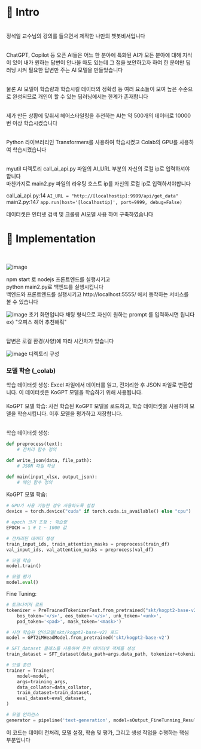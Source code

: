<h1>📌 Intro</h1><br>
정석일 교수님의 강의를 들으면서 제작한 나만의 챗봇비서입니다 <br><br>

ChatGPT, Copilot 등 오픈 AI들은 어느 한 분야에 특화된 AI가 모든 분야에 대해 지식이 있어 내가 원하는 답변이 안나올 때도 있는데 그 점을 보안하고자 하여 한 분야만 딥러닝 시켜 필요한 답변만 주는 AI 모델을 만들었습니다 <br><br>

물론 AI 모델이 학습량과 학습시킬 데이터의 정확성 등 여러 요소들이 모여 높은 수준으로 완성되므로 개인이 할 수 있는 딥러닝에서는 한계가 존재합니다 <br><br>

제가 만든 상황에 맞춰서 헤어스타일링을 추천하는 AI는 약 500개의 데이터로 10000번 이상 학습시켰습니다 <br><br>

Python 라이브러리인 Transformers를 사용하여 학습시켰고 Colab의 GPU를 사용하여 학습시켰습니다 <br><br>

myutil 디렉토리 call_ai_api.py 파일의 AI_URL 부분의 자신의 로컬 ip로 입력하셔야 합니다 <br>
마찬가지로 main2.py 파일의 라우팅 호스트 ip를 자신의 로컬 ip로 입력하셔야합니다

call_ai_api.py:14 ```AI_URL = "http://[localhostip]:9999/api/get_data"```<br>
main2.py:147 ```app.run(host='[localhostip]', port=9999, debug=False)```

데이터셋은 인터넷 검색 및 크롤링 AI모델 사용 하여 구축하였습니다

<h1>📌 Implementation</h1><br>

![image](https://github.com/TEEPUT/AIChatBot/assets/129711481/79d1a052-4e38-4916-9abc-53edced17fb2)


npm start 로 nodejs 프론트엔드를 실행시키고<br>
python main2.py로 백엔드를 실행시킵니다<br>
백엔드와 프론트엔드를 실행시키고 http://localhost:5555/ 에서 동작하는 서비스를 볼 수 있습니다 <br>
 
![image](https://github.com/TEEPUT/AIChatBot/assets/129711481/fd9a9b98-bbe2-4a9e-a6f7-6d74f8b58a2a)
초기 화면입니다 채팅 형식으로 자신이 원하는 prompt 를 입력하시면 됩니다 ex) "오피스 헤어 추천해줘"<br><br>

답변은 로컬 환경(사양)에 따라 시간차가 있습니다<br>

![image](https://github.com/TEEPUT/AIChatBot/assets/129711481/05d7b9d0-9285-491f-9f63-34063d34c632)
디렉토리 구성

<h3>모델 학습 (_colab)</h3>
학습 데이터셋 생성: Excel 파일에서 데이터를 읽고, 전처리한 후 JSON 파일로 변환합니다. 이 데이터셋은 KoGPT 모델을 학습하기 위해 사용됩니다. <br><br>
KoGPT 모델 학습: 사전 학습된 KoGPT 모델을 로드하고, 학습 데이터셋을 사용하여 모델을 학습시킵니다. 이후 모델을 평가하고 저장합니다.<br><br>

학습 데이터셋 생성:
```python
def preprocess(text):
    # 전처리 함수 정의

def write_json(data, file_path):
    # JSON 파일 작성

def main(input_xlsx, output_json):
    # 메인 함수 정의

```
KoGPT 모델 학습:
```python
# GPU가 사용 가능한 경우 사용하도록 설정
device = torch.device("cuda" if torch.cuda.is_available() else "cpu")

# epoch 크기 조정 : 학습량
EPOCH = 1 # 1 ~ 1000 값

# 전처리된 데이터 생성
train_input_ids, train_attention_masks = preprocess(train_df)
val_input_ids, val_attention_masks = preprocess(val_df)

# 모델 학습
model.train()

# 모델 평가
model.eval()
```
Fine Tuning:
```python
# 토크나이저 로드
tokenizer = PreTrainedTokenizerFast.from_pretrained("skt/kogpt2-base-v2",
    bos_token='</s>', eos_token='</s>', unk_token='<unk>',
    pad_token='<pad>', mask_token='<mask>')

# 사전 학습된 언어모델(skt/kogpt2-base-v2) 로드
model = GPT2LMHeadModel.from_pretrained('skt/kogpt2-base-v2')

# SFT_dataset 클래스를 사용하여 훈련 데이터셋 객체를 생성
train_dataset = SFT_dataset(data_path=args.data_path, tokenizer=tokenizer)

# 모델 훈련
trainer = Trainer(
    model=model,
    args=training_args,
    data_collator=data_collator,
    train_dataset=train_dataset,
    eval_dataset=eval_dataset,
)

# 모델 인퍼런스
generator = pipeline('text-generation', model=sOutput_FineTunning_Result_Directory, tokenizer=tokenizer)

```
이 코드는 데이터 전처리, 모델 설정, 학습 및 평가, 그리고 생성 작업을 수행하는 핵심 부분입니다<br><br>

